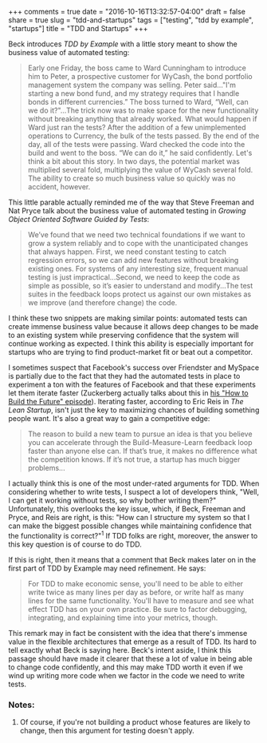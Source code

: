 +++
comments = true
date = "2016-10-16T13:32:57-04:00"
draft = false
share = true
slug = "tdd-and-startups"
tags = ["testing", "tdd by example", "startups"]
title = "TDD and Startups"
+++

Beck introduces *TDD by Example* with a little story meant to show the business value of automated testing:

> Early one Friday, the boss came to Ward Cunningham to introduce him to Peter, a prospective customer for WyCash, the bond portfolio management system the company was selling. Peter said..."I'm starting a new bond fund, and my strategy requires that I handle bonds in different currencies.” The boss turned to Ward, “Well, can we do it?"...The trick now was to make space for the new functionality without breaking anything that already worked. What would happen if Ward just ran the tests? After the addition of a few unimplemented operations to Currency, the bulk of the tests passed. By the end of the day, all of the tests were passing. Ward checked the code into the build and went to the boss. “We can do it,” he said confidently. Let's think a bit about this story. In two days, the potential market was multiplied several fold, multiplying the value of WyCash several fold. The ability to create so much business value so quickly was no accident, however.

This little parable actually reminded me of the way that Steve Freeman and Nat Pryce talk about the business value of automated testing in *Growing Object Oriented Software Guided by Tests*:

>We’ve found that we need two technical foundations if we want to grow a system reliably and to cope with the unanticipated changes that always happen. First, we need constant testing to catch regression errors, so we can add new features without breaking existing ones. For systems of any interesting size, frequent manual testing is just impractical...Second, we need to keep the code as simple as possible, so it’s easier to understand and modify...The test suites in the feedback loops protect us against our own mistakes as we improve (and therefore change) the code.

I think these two snippets are making similar points: automated tests can create immense business value because it allows deep changes to be made to an existing system while preserving confidence that the system will continue working as expected. I think this ability is especially important for startups who are trying to find product-market fit or beat out a competitor.

I sometimes suspect that Facebook's success over Friendster and MySpace is partially due to the fact that they had the automated tests in place to experiment a ton with the features of Facebook and that these experiments let them iterate faster (Zuckerberg actually talks about this in [his "How to Build the Future" episode](https://www.youtube.com/watch?v=Lb4IcGF5iTQ)). Iterating faster, according to Eric Reis in *The Lean Startup*, isn't just the key to maximizing chances of building something people want. It's also a great way to gain a competitive edge:

> The reason to build a new team to pursue an idea is that you believe you can accelerate through the Build-Measure-Learn feedback loop faster than anyone else can. If that’s true, it makes no difference what the competition knows. If it’s not true, a startup has much bigger problems...

I actually think this is one of the most under-rated arguments for TDD. When considering whether to write tests, I suspect a lot of developers think, "Well, I can get it working without tests, so why bother writing them?" Unfortunately, this overlooks the key issue, which, if Beck, Freeman and Pryce, and Reis are right, is this: "How can I structure my system so that I can make the biggest possible changes while maintaining confidence that the functionality is correct?"<sup>1</sup> If TDD folks are right, moreover, the answer to this key question is of course to do TDD.

If this is right, then it means that a comment that Beck makes later on in the first part of TDD by Example may need refinement. He says:

>For TDD to make economic sense, you'll need to be able to either write twice as many lines per day as before, or write half as many lines for the same functionality. You'll have to measure and see what effect TDD has on your own practice. Be sure to factor debugging, integrating, and explaining time into your metrics, though.

This remark may in fact be consistent with the idea that there's immense value in the flexible architectures that emerge as a result of TDD. Its hard to tell exactly what Beck is saying here. Beck's intent aside, I think this passage should have made it clearer that these a lot of value in being able to change code confidently, and this may make TDD worth it even if we wind up writing more code when we factor in the code we need to write tests.

### Notes:

1. Of course, if you're not building a product whose features are likely to change, then this argument for testing doesn't apply.
